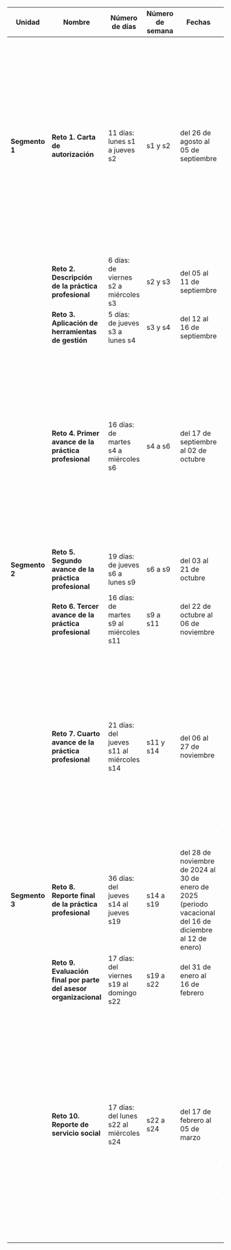 | **Unidad**     | **Nombre**                                                       | **Número de días**                       | **Número de semana** | **Fechas**                                                                                                 | **Notas**                                                                                                                                                                                                                                                                                                             |
| -------------- | ---------------------------------------------------------------- | ---------------------------------------- | -------------------- | ---------------------------------------------------------------------------------------------------------- | --------------------------------------------------------------------------------------------------------------------------------------------------------------------------------------------------------------------------------------------------------------------------------------------------------------------- |
| **Segmento 1** | **Reto 1. Carta de autorización**                                | 11 días: lunes s1 a jueves s2            | s1 y s2              | del 26 de agosto al 05 de septiembre                                                                       | Importante que todos los datos solicitados estén correctos. La evaluación es de 100 o 0. No hay calificaciones intermedias. De no acreditar el reto 1 no puedes entregar los siguientes retos. NOTA: Fecha de inicio 26 de agosto de 2024. Fecha de Término 19 de marzo de 2025.                                      |
|                | **Reto 2. Descripción de la práctica profesional**               | 6 días: de viernes s2 a miércoles s3     | s2 y s3              | del 05 al 11 de septiembre                                                                                 | Si no acreditas el reto 1, no puedes entregar el reto 2, 3 y 4.                                                                                                                                                                                                                                                       |
|                | **Reto 3. Aplicación de herramientas de gestión**                | 5 días: de jueves s3 a lunes s4          | s3 y s4              | del 12 al 16 de septiembre                                                                                 |                                                                                                                                                                                                                                                                                                                       |
|                | **Reto 4. Primer avance de la práctica profesional**             | 16 días: de martes s4 a miércoles s6     | s4 a s6              | del 17 de septiembre al 02 de octubre                                                                      | Cierre de entrega de los retos del segmento 1 y acreditando los 4 retos se aplica el miércoles 02 de octubre de 2024, antes de las 23:59 horas. De no ser así y no realizar el pago del siguiente segmento, no podrás continuar con la Estadía Profesional y tendrás que recursar.                                    |
| **Segmento 2** | **Reto 5. Segundo avance de la práctica profesional**            | 19 días: de jueves s6 a lunes s9         | s6 a s9              | del 03 al 21 de octubre                                                                                    |                                                                                                                                                                                                                                                                                                                       |
|                | **Reto 6. Tercer avance de la práctica profesional**             | 16 días: de martes s9 al miércoles s11   | s9 a s11             | del 22 de octubre al 06 de noviembre                                                                       |                                                                                                                                                                                                                                                                                                                       |
|                | **Reto 7. Cuarto avance de la práctica profesional**             | 21 días: del jueves s11 al miércoles s14 | s11 y s14            | del 06 al 27 de noviembre                                                                                  | Cierre de entrega de los retos del segmento 2 y acreditando los 3 retos, se aplica el miércoles 27 de noviembre de 2024, antes de las 23:59 horas. De no ser así y no realizar el pago del siguiente segmento, no podrás continuar con la Estadía Profesional y tendrás que recursar.                                 |
| **Segmento 3** | **Reto 8. Reporte final de la práctica profesional**             | 36 días: del jueves s14 al jueves s19    | s14 a s19            | del 28 de noviembre de 2024 al 30 de enero de 2025 (periodo vacacional del 16 de diciembre al 12 de enero) |                                                                                                                                                                                                                                                                                                                       |
|                | **Reto 9. Evaluación final por parte del asesor organizacional** | 17 días: del viernes s19 al domingo s22  | s19 a s22            | del 31 de enero al 16 de febrero                                                                           |                                                                                                                                                                                                                                                                                                                       |
|                | **Reto 10. Reporte de servicio social**                          | 17 días: del lunes s22 al miércoles s24  | s22 a s24            | del 17 de febrero al 05 de marzo                                                                           | Cierre de entrega de los retos del segmento 3 y con calificación aprobatoria se aplica el miércoles 05 de marzo de 2025 antes de las 23:59 horas. De no entregarlos, no podrás continuar con la Estadía Profesional y tendrás que recursar. Fecha de término de estadía por prácticas profesionales 19 de marzo 2025. |
